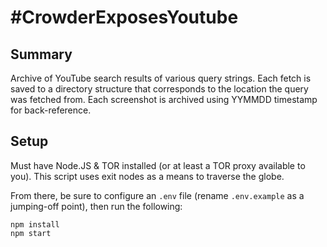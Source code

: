 &#35;CrowderExposesYoutube
==========================

Summary
-------

Archive of YouTube search results of various query strings. Each fetch is saved
to a directory structure that corresponds to the location the query was fetched
from. Each screenshot is archived using YYMMDD timestamp for back-reference.

Setup
-----

Must have Node.JS & TOR installed (or at least a TOR proxy available to you).
This script uses exit nodes as a means to traverse the globe.

From there, be sure to configure an `.env` file (rename `.env.example` as a
jumping-off point), then run the following:

```
npm install
npm start
```